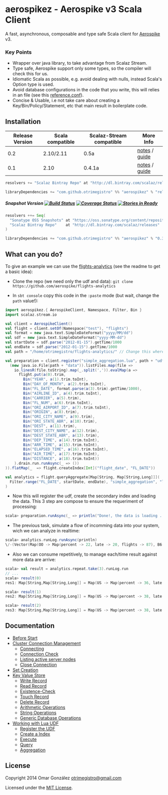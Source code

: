# aerospikez - Aerospike v3 Scala Client

A fast, asynchronous, composable and type safe Scala client for [Aerospike](http://www.aerospike.com/) v3.

### Key Points

- Wrapper over java library, to take advantage from Scalaz Stream.
- Type safe, Aerospike support only some types, so the compiler will check this for us.
- Idiomatic Scala as possible, e.g. avoid dealing with nulls, instead Scala's Option type is used.
- Avoid database configurations in the code that you write, this will relies in an file (see this [reference.conf](https://github.com/otrimegistro/aerospikez/blob/master/src/test/resources/reference.conf)).
- Concise & Usable, i.e not take care about creating a Key/Bin/Policy/Statement, etc that main result in boilerplate code.

## Installation

| Release Version | Scala compatible| Scalaz-Stream compatible | More Info         |
|-----------------|-----------------|--------------------------|-------------------|
| 0.2             | 2.10/2.11       | 0.5a                     | [notes](https://github.com/otrimegistro/aerospikez/blob/master/notes/0.2.md) / [guide](https://github.com/otrimegistro/aerospikez#documentation) |
| 0.1             | 2.10            | 0.4.1a                   | [notes](https://github.com/otrimegistro/aerospikez/blob/master/notes/0.1.md) / [guide](https://github.com/otrimegistro/aerospikez/tree/v0.1#guide) |

```scala
resolvers += "Scalaz Bintray Repo" at "http://dl.bintray.com/scalaz/releases"

libraryDependencies += "com.github.otrimegistro" %% "aerospikez" % "release-version"
```

##### Snapshot Version [![Build Status](https://secure.travis-ci.org/otrimegistro/aerospikez.png)](http://travis-ci.org/otrimegistro/aerospikez) [![Coverage Status](https://coveralls.io/repos/otrimegistro/aerospikez/badge.png?branch=master)](https://coveralls.io/r/otrimegistro/aerospikez?branch=master) [![Stories in Ready](https://badge.waffle.io/otrimegistro/aerospikez.png?label=Ready)](https://waffle.io/otrimegistro/aerospikez)

```scala
resolvers ++= Seq(
  "Sonatype OSS Snapshots" at "https://oss.sonatype.org/content/repositories/snapshots/",
  "Scalaz Bintray Repo"    at "http://dl.bintray.com/scalaz/releases"
)

libraryDependencies += "com.github.otrimegistro" %% "aerospikez" % "0.3-SNAPSHOT"
```

## What can you do?

To give an example we can use the [flights-analytics](https://github.com/aerospike/flights-analytics) (see the readme to get a basic idea):

- Clone the repo (we need only the udf and data):
`git clone https://github.com/aerospike/flights-analytics`

- In `sbt console` copy this code in the `:paste` mode (but wait, change the `path` value!):
```scala
import aerospikez.{ AerospikeClient, Namespace, Filter, Bin }
import scalaz.stream.io

val client = AerospikeClient()
val flight = client.setOf(Namespace("test"), "flights")
val format = new java.text.SimpleDateFormat("yyyy/MM/dd")
val sdf = new java.text.SimpleDateFormat("yyyy-MM-dd")
val startDate = sdf.parse("2012-01-15").getTime/1000
val endDate = sdf.parse("2012-01-15").getTime/1000
val path = "/home/otrimegistro/flights-analytics/" // Change this where the repo was clone

val preparation = client.register("simple_aggregation.lua", path + "udf").map(_ =>
  (new java.io.File(path + "data")).listFiles.map(file =>
    io.linesR(file.toString).map(_.split(',')).evalMap(a =>
      flight.put(a(0).trim,
        Bin("YEAR", a(1).trim.toInt),
        Bin("DAY_OF_MONTH", a(2).trim.toInt),
        Bin("FL_DATE", format.parse(a(3).trim).getTime/1000),
        Bin("AIRLINE_ID", a(4).trim.toInt),
        Bin("CARRIER", a(5).trim),
        Bin("FL_NUM", a(6).trim.toInt),
        Bin("ORI_AIRPORT_ID", a(7).trim.toInt),
        Bin("ORIGIN", a(8).trim),
        Bin("ORI_CITY_NAME", a(9).trim),
        Bin("ORI_STATE_ABR", a(10).trim),
        Bin("DEST", a(11).trim),
        Bin("DEST_CITY_NAME", a(12).trim),
        Bin("DEST_STATE_ABR", a(13).trim),
        Bin("DEP_TIME", a(14).trim.toInt),
        Bin("ARR_TIME", a(15).trim.toInt),
        Bin("ELAPSED_TIME", a(16).trim.toInt),
        Bin("AIR_TIME", a(17).trim.toInt),
        Bin("DISTANCE", a(18).trim.toInt))
    ).drain.run.runAsync(_ => ())
)).flatMap(_  => flight.createIndex[Int]("flight_date", "FL_DATE"))

val analytics = flight.queryAggregate[Map[String, Map[String,Long]]](
  Filter.range("FL_DATE", startDate, endDate), "simple_aggregation", "late_flights_by_airline"
)
```

- Now this will register the udf, create the secondary index and loading the data. This 3 step
are compose to ensure the requeriment of processing:
```scala
scala> preparation.runAsync(_ => println("Done!, the data is loading ..."))
```

- The previous task, simulate a flow of incomming data into your system, wich we can analyze in realtime:
```scala
scala> analytics.runLog.runAsync(println)
\/-(Vector(Map(OO -> Map(percent -> 22, late -> 20, flights -> 87), B6 -> Map(percent -> 18, late -> 27, flights -> 144), AA -> Map(percent -> 36, late -> 48, flights -> 131), YV -> Map(percent -> 26, late -> 11, flights -> 41), EV -> Map(percent -> 18, late -> 21, flights -> 115), UA -> Map(percent -> 46, late -> 23, flights -> 49), MQ -> Map(percent -> 22, late -> 17, flights -> 75), VX -> Map(percent -> 6, late -> 2, flights -> 30), HA -> Map(percent -> 0, late -> 0, flights -> 10)))
```

- Also we can consume repetitively, to manage each/time result against more data are arrive:
```scala
scala> val result = analytics.repeat.take(3).runLog.run
// ...
scala> result(0)
res1: Map[String,Map[String,Long]] = Map(US -> Map(percent -> 36, late -> 58, flights -> 159), OO -> Map(percent -> 22, late -> 40, flights -> 174), B6 -> Map(percent -> 18, late -> 27, flights -> 144), AA -> Map(percent -> 32, late -> 88, flights -> 268), YV -> Map(percent -> 26, late -> 11, flights -> 41), EV -> Map(percent -> 15, late -> 35, flights -> 220), UA -> Map(percent -> 40, late -> 34, flights -> 83), MQ -> Map(percent -> 22, late -> 34, flights -> 153), VX -> Map(percent -> 6, late -> 2, flights -> 30), HA -> Map(percent -> 0, late -> 0, flights -> 19))

scala> result(1)
res2: Map[String,Map[String,Long]] = Map(US -> Map(percent -> 38, late -> 83, flights -> 214), OO -> Map(percent -> 23, late -> 45, flights -> 193), B6 -> Map(percent -> 18, late -> 27, flights -> 144), AA -> Map(percent -> 34, late -> 102, flights -> 299), YV -> Map(percent -> 26, late -> 11, flights -> 41), EV -> Map(percent -> 17, late -> 41, flights -> 239), UA -> Map(percent -> 41, late -> 36, flights -> 87), MQ -> Map(percent -> 20, late -> 34, flights -> 164), VX -> Map(percent -> 6, late -> 2, flights -> 30), HA -> Map(percent -> 0, late -> 0, flights -> 20))

scala> result(2)
res3: Map[String,Map[String,Long]] = Map(US -> Map(percent -> 38, late -> 96, flights -> 248), OO -> Map(percent -> 22, late -> 45, flights -> 204), B6 -> Map(percent -> 18, late -> 27, flights -> 144), AA -> Map(percent -> 33, late -> 104, flights -> 314), YV -> Map(percent -> 26, late -> 11, flights -> 41), EV -> Map(percent -> 17, late -> 45, flights -> 252), UA -> Map(percent -> 41, late -> 39, flights -> 94), MQ -> Map(percent -> 20, late -> 34, flights -> 170), VX -> Map(percent -> 6, late -> 2, flights -> 30), HA -> Map(percent -> 0, late -> 0, flights -> 21))
```

## Documentation

- [Before Start](guide/before_start.md)
- [Cluster Connection Management](guide/connection_management.md)
  - [Connecting](guide/connection_management.md#connecting)
  - [Connection Check](guide/connection_management.md#connection-check)
  - [Listing active server nodes](guide/connection_management.md#listing-active-server-nodes)
  - [Close Connection](guide/connection_management.md#close-connection)
- [Set Creation](guide/creating_set.md)
- [Key Value Store](guide/key_value_store.md)
  - [Write Record](guide/key_value_store.md#write-record-operations)
  - [Read Record](guide/key_value_store.md#read-record-operations)
  - [Existence-Check](guide/key_value_store.md#existence-check-operations)
  - [Touch Record](guide/key_value_store.md#touch-operations)
  - [Delete Record](guide/key_value_store.md#delete-operations)
  - [Arithmetic Operations](guide/key_value_store.md#arithmetic-operations)
  - [String Operations](guide/key_value_store.md#string-operations)
  - [Generic Database Operations](guide/key_value_store.md#generic-database-operations)
- [Working with Lua UDF](guide/user_define_function.md)
  - [Register the UDF](guide/user_define_function.md#register-the-udf)
  - [Create a Index](guide/user_define_function.md#create-a-secondary-index)
  - [Execute](guide/user_define_function.md#execute)
  - [Query](guide/user_define_function.md#query)
  - [Aggregation](guide/user_define_function.md#aggregation)

## License

Copyright 2014 Omar González otrimegistro@gmail.com

Licensed under the [MIT License](https://raw.githubusercontent.com/otrimegistro/aerospikez/master/LICENSE).
